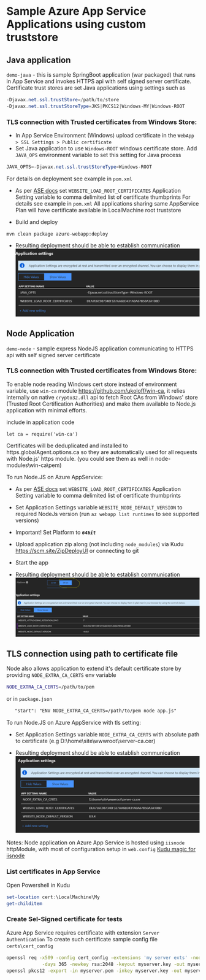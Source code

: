 # Sample Azure App Service Applications using custom truststore

## Java application
`demo-java` - this is sample SpringBoot application (war packaged) that runs in App Service and invokes HTTPS api 
with self signed server certificate. Certificate trust stores are set Java applications using settings such as

```java
-Djavax.net.ssl.trustStore=/path/to/store
-Djavax.net.ssl.trustStoreType=JKS|PKCS12|Windows-MY|Windows-ROOT
``` 

### TLS connection with Trusted certificates from Windows Store:

- In App Service Environment (Windows) upload certificate in the `WebApp > SSL Settings > Public certificate`
- Set Java application to use `Windows-ROOT` windows certificate store. Add `JAVA_OPS` environment variable to set this setting for Java process
```java
JAVA_OPTS=-Djavax.net.ssl.trustStoreType=Windows-ROOT
```
For details on deployment see example in `pom.xml`

- As per [ASE docs](https://docs.microsoft.com/en-us/azure/app-service/environment/certificates#private-client-certificate) 
set `WEBSITE_LOAD_ROOT_CERTIFICATES` Application Setting variable to comma delimited list of certificate thumbprints
For details see example in `pom.xml`
All applications sharing same AppService Plan will have certificate available in LocalMachine root truststore

- Build and deploy 
```shell 
mvn clean package azure-webapp:deploy
```

- Resulting deployment should be able to establish communication
![app settings](https://github.com/lenisha/appsrvc-tls/raw/master/demo-java/java-settings.png "App Settings")

## Node Application
`demo-node` - sample express NodeJS application communicating to HTTPS api with self signed server certificate

### TLS connection with Trusted certificates from Windows Store:

To enable node reading Windows cert store instead of environment variable, use `win-ca` module https://github.com/ukoloff/win-ca, it relies internally on native `crypto32.dll` api to fetch Root CAs from Windows' store (Trusted Root Certification Authorities) and make them available to Node.js application with minimal efforts.

include in application code

```
let ca = require('win-ca')
```

Certificates will be deduplicated and installed to https.globalAgent.options.ca so they are automatically used for all requests with Node.js' https module. (you could see them as well in node-modules\win-ca\pem)


To run Node.JS on Azure AppService:

- As per [ASE docs](https://docs.microsoft.com/en-us/azure/app-service/environment/certificates#private-client-certificate) 
set `WEBSITE_LOAD_ROOT_CERTIFICATES` Application Setting variable to comma delimited list of certificate thumbprints

- Set Application Settings variable `WEBSITE_NODE_DEFAULT_VERSION` to required NodeJs version (run `az webapp list runtimes` to see supported versions)

- Important! Set Platform to ***`64bit`***

- Upload application zip along (not including `node_modules`) via Kudu https://scm.site/ZipDeployUI  or connecting to git
- Start the app

- Resulting deployment should be able to establish communication
![app settings](https://github.com/lenisha/appsrvc-tls/raw/master/demo-node/node-settings-64.png "App Settings")


## TLS connection using path to certificate file
Node also allows application to extend it's default certificate store by providing `NODE_EXTRA_CA_CERTS` env variable


```sh
NODE_EXTRA_CA_CERTS=/path/to/pem
```
or in `package.json`

```dtd
   "start": "ENV NODE_EXTRA_CA_CERTS=/path/to/pem node app.js"
```

To run Node.JS on Azure AppService with tls setting:

- Set Application Settings variable `NODE_EXTRA_CA_CERTS` with absolute path to certificate (e.g D:\home\site\wwwroot\server-ca.cer)

- Resulting deployment should be able to establish communication
![app settings](https://github.com/lenisha/appsrvc-tls/raw/master/demo-node/node-settings.png "App Settings")

Notes:
Node application on Azure App Service is hosted using `iisnode` httpModule, with most of configuration setup in `web.config`
[Kudu magic for iisnode](https://blog.lifeishao.com/2017/03/24/custom-nodejs-deployment-on-azure-web-app/)


### List certificates in App Service
Open Powershell in Kudu

```powershell
set-location cert:\LocalMachine\My
get-childitem
```

### Create Sel-Signed certificate for tests

Azure App Service requires certificate with extension `Server Authentication`
To create such certificate sample config file `certs\cert_config`

```sh
openssl req -x509 -config cert_config -extensions 'my server exts' -nodes \
             -days 365 -newkey rsa:2048 -keyout myserver.key -out myserver.pem
openssl pkcs12 -export -in myserver.pem -inkey myserver.key -out myserver.pfx
```